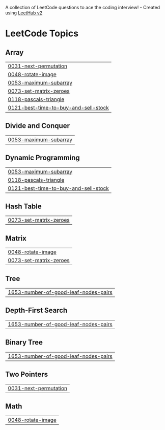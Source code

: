 A collection of LeetCode questions to ace the coding interview! - Created using [LeetHub v2](https://github.com/arunbhardwaj/LeetHub-2.0)
<!---LeetCode Topics Start-->
# LeetCode Topics
## Array
|  |
| ------- |
| [0031-next-permutation](https://github.com/abhiabhishek19/dsapractice/tree/master/0031-next-permutation) |
| [0048-rotate-image](https://github.com/abhiabhishek19/dsapractice/tree/master/0048-rotate-image) |
| [0053-maximum-subarray](https://github.com/abhiabhishek19/dsapractice/tree/master/0053-maximum-subarray) |
| [0073-set-matrix-zeroes](https://github.com/abhiabhishek19/dsapractice/tree/master/0073-set-matrix-zeroes) |
| [0118-pascals-triangle](https://github.com/abhiabhishek19/dsapractice/tree/master/0118-pascals-triangle) |
| [0121-best-time-to-buy-and-sell-stock](https://github.com/abhiabhishek19/dsapractice/tree/master/0121-best-time-to-buy-and-sell-stock) |
## Divide and Conquer
|  |
| ------- |
| [0053-maximum-subarray](https://github.com/abhiabhishek19/dsapractice/tree/master/0053-maximum-subarray) |
## Dynamic Programming
|  |
| ------- |
| [0053-maximum-subarray](https://github.com/abhiabhishek19/dsapractice/tree/master/0053-maximum-subarray) |
| [0118-pascals-triangle](https://github.com/abhiabhishek19/dsapractice/tree/master/0118-pascals-triangle) |
| [0121-best-time-to-buy-and-sell-stock](https://github.com/abhiabhishek19/dsapractice/tree/master/0121-best-time-to-buy-and-sell-stock) |
## Hash Table
|  |
| ------- |
| [0073-set-matrix-zeroes](https://github.com/abhiabhishek19/dsapractice/tree/master/0073-set-matrix-zeroes) |
## Matrix
|  |
| ------- |
| [0048-rotate-image](https://github.com/abhiabhishek19/dsapractice/tree/master/0048-rotate-image) |
| [0073-set-matrix-zeroes](https://github.com/abhiabhishek19/dsapractice/tree/master/0073-set-matrix-zeroes) |
## Tree
|  |
| ------- |
| [1653-number-of-good-leaf-nodes-pairs](https://github.com/abhiabhishek19/dsapractice/tree/master/1653-number-of-good-leaf-nodes-pairs) |
## Depth-First Search
|  |
| ------- |
| [1653-number-of-good-leaf-nodes-pairs](https://github.com/abhiabhishek19/dsapractice/tree/master/1653-number-of-good-leaf-nodes-pairs) |
## Binary Tree
|  |
| ------- |
| [1653-number-of-good-leaf-nodes-pairs](https://github.com/abhiabhishek19/dsapractice/tree/master/1653-number-of-good-leaf-nodes-pairs) |
## Two Pointers
|  |
| ------- |
| [0031-next-permutation](https://github.com/abhiabhishek19/dsapractice/tree/master/0031-next-permutation) |
## Math
|  |
| ------- |
| [0048-rotate-image](https://github.com/abhiabhishek19/dsapractice/tree/master/0048-rotate-image) |
<!---LeetCode Topics End-->
